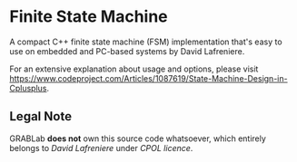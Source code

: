 # Finite State Machine
A compact C++ finite state machine (FSM) implementation that's easy to use on embedded and PC-based systems by David Lafreniere.

For an extensive explanation about usage and options, please visit https://www.codeproject.com/Articles/1087619/State-Machine-Design-in-Cplusplus.

## Legal Note
GRABLab **does not** own this source code whatsoever, which entirely belongs to *David Lafreniere* under *CPOL licence*.
